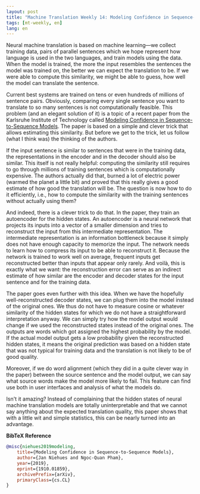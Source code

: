 ```yaml
---
layout: post
title: "Machine Translation Weekly 14: Modeling Confidence in Sequence-to-Sequence Models"
tags: [mt-weekly, en]
lang: en
---
```


Neural machine translation is based on machine learning—we collect training
data, pairs of parallel sentences which we hope represent how language is used
in the two languages, and train models using the data. When the model is
trained, the more the input resembles the sentences the model was trained on,
the better we can expect the translation to be. If we were able to compute this
similarity, we might be able to guess, how well the model can translate the
sentence.

Current best systems are trained on tens or even hundreds of millions of
sentence pairs. Obviously, comparing every single sentence you want to
translate to so many sentences is not computationally feasible. This problem
(and an elegant solution of it) is a topic of a recent paper from the Karlsruhe
Institute of Technology called [Modeling Confidence in Sequence-to-Sequence
Models](https://arxiv.org/pdf/1910.01859.pdf). The paper is based on a simple
and clever trick that allows estimating this similarity. But before we get to
the trick, let us follow (what I think was) the thinking of the authors.

If the input sentence is similar to sentences that were in the training data,
the representations in the encoder and in the decoder should also be similar.
This itself is not really helpful: computing the similarity still requires to
go through millions of training sentences which is computationally expensive.
The authors actually did that, burned a lot of electric power (warmed the
planet a little bit) and proved that this really gives a good estimate of how
good the translation will be. The question is now how to do it efficiently,
i.e., how to compute the similarity with the training sentences without
actually using them?

And indeed, there is a clever trick to do that. In the paper, they train an
autoencoder for the hidden states. An autoencoder is a neural network that
projects its inputs into a vector of a smaller dimension and tries to
reconstruct the input from this intermediate representation. The intermediate
representation is an information bottleneck because it simply does not have
enough capacity to memorize the input. The network needs to learn how to
compress its input to be able to reconstruct it. Because the network is trained
to work well on average, frequent inputs get reconstructed better than inputs
that appear only rarely. And voilà, this is exactly what we want: the
reconstruction error can serve as an indirect estimate of how similar are the
encoder and decoder states for the input sentence and for the training data.

The paper goes even further with this idea. When we have the hopefully
well-reconstructed decoder states, we can plug them into the model instead of
the original ones. We thus do not have to measure cosine or whatever similarity
of the hidden states for which we do not have a straightforward interpretation
anyway. We can simply try how the model output would change if we used the
reconstructed states instead of the original ones. The outputs are words which
got assigned the highest probability by the model. If the actual model output
gets a low probability given the reconstructed hidden states, it means the
original prediction was based on a hidden state that was not typical for
training data and the translation is not likely to be of good quality.

Moreover, if we do word alignment (which they did in a quite clever way in the
paper) between the source sentence and the model output, we can say what source
words make the model more likely to fail. This feature can find use both in
user interfaces and analysis of what the models do.

Isn't it amazing? Instead of complaining that the hidden states of neural
machine translation models are totally uninterpretable and that we cannot say
anything about the expected translation quality, this paper shows that with a
little wit and simple statistics, this can be nearly turned into an advantage.

__BibTeX Reference__
```bibtex
@misc{niehues2019modeling,
    title={Modeling Confidence in Sequence-to-Sequence Models},
    author={Jan Niehues and Ngoc-Quan Pham},
    year={2019},
    eprint={1910.01859},
    archivePrefix={arXiv},
    primaryClass={cs.CL}
}
```

